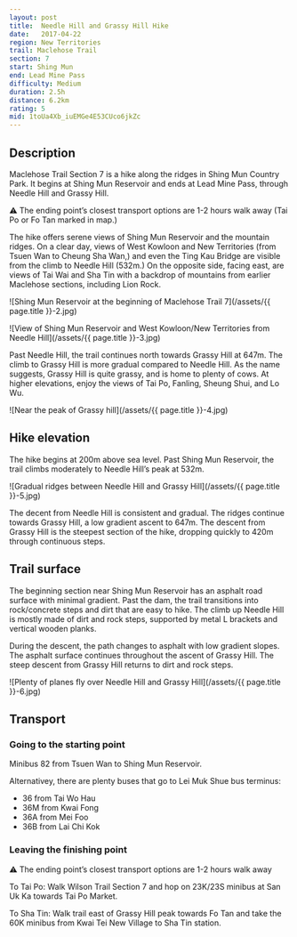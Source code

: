```yaml
---
layout: post
title:  Needle Hill and Grassy Hill Hike
date:   2017-04-22
region: New Territories
trail: Maclehose Trail
section: 7
start: Shing Mun
end: Lead Mine Pass
difficulty: Medium
duration: 2.5h
distance: 6.2km
rating: 5
mid: 1toUa4Xb_iuEMGe4E53CUco6jkZc
---
```

## Description

Maclehose Trail Section 7 is a hike along the ridges in Shing Mun Country Park. It begins at Shing Mun Reservoir and ends at Lead Mine Pass, through Needle Hill and Grassy Hill.

⚠ The ending point’s closest transport options are 1-2 hours walk away (Tai Po or Fo Tan marked in map.)

The hike offers serene views of Shing Mun Reservoir and the mountain ridges. On a clear day, views of West Kowloon and New Territories (from Tsuen Wan to Cheung Sha Wan,) and even the Ting Kau Bridge are visible from the climb to Needle Hill (532m.) On the opposite side, facing east, are views of Tai Wai and Sha Tin with a backdrop of mountains from earlier Maclehose sections, including Lion Rock.

![Shing Mun Reservoir at the beginning of Maclehose Trail 7](/assets/{{ page.title }}-2.jpg)

![View of Shing Mun Reservoir and West Kowloon/New Territories from Needle Hill](/assets/{{ page.title }}-3.jpg)

Past Needle Hill, the trail continues north towards Grassy Hill at 647m. The climb to Grassy Hill is more gradual compared to Needle Hill. As the name suggests, Grassy Hill is quite grassy, and is home to plenty of cows. At higher elevations, enjoy the views of Tai Po, Fanling, Sheung Shui, and Lo Wu.

![Near the peak of Grassy hill](/assets/{{ page.title }}-4.jpg)

## Hike elevation

The hike begins at 200m above sea level. Past Shing Mun Reservoir, the trail climbs moderately to Needle Hill’s peak at 532m.

![Gradual ridges between Needle Hill and Grassy Hill](/assets/{{ page.title }}-5.jpg)

The decent from Needle Hill is consistent and gradual. The ridges continue towards Grassy Hill, a low gradient ascent to 647m. The descent from Grassy Hill is the steepest section of the hike, dropping quickly to 420m through continuous steps.

## Trail surface

The beginning section near Shing Mun Reservoir has an asphalt road surface with minimal gradient. Past the dam, the trail transitions into rock/concrete steps and dirt that are easy to hike. The climb up Needle Hill is mostly made of dirt and rock steps, supported by metal L brackets and vertical wooden planks.

During the descent, the path changes to asphalt with low gradient slopes. The asphalt surface continues throughout the ascent of Grassy Hill. The steep descent from Grassy Hill returns to dirt and rock steps.

![Plenty of planes fly over Needle Hill and Grassy Hill](/assets/{{ page.title }}-6.jpg)

## Transport

### Going to the starting point

Minibus 82 from Tsuen Wan to Shing Mun Reservoir.

Alternativey, there are plenty buses that go to Lei Muk Shue bus terminus:
- 36 from Tai Wo Hau
- 36M from Kwai Fong
- 36A from Mei Foo
- 36B from Lai Chi Kok

### Leaving the finishing point

⚠ The ending point’s closest transport options are 1-2 hours walk away

To Tai Po: Walk Wilson Trail Section 7 and hop on 23K/23S minibus at San Uk Ka towards Tai Po Market.

To Sha Tin: Walk trail east of Grassy Hill peak towards Fo Tan and take the 60K minibus from Kwai Tei New Village to Sha Tin station.